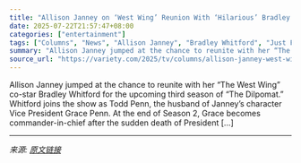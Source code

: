 ```yaml
---
title: "Allison Janney on ‘West Wing’ Reunion With ‘Hilarious’ Bradley Whitford for ‘The Diplomat’ Season 3: ‘He Keeps Everyone Happy on Set’"
date: 2025-07-22T21:57:47+08:00
categories: ["entertainment"]
tags: ["Columns", "News", "Allison Janney", "Bradley Whitford", "Just For Variety", "The Diplomat"]
summary: "Allison Janney jumped at the chance to reunite with her “The West Wing” co-star Bradley Whitford for the upcoming third season of “The Dilpomat.” Whitford joins the show as Todd Penn, the husband of J"
source_url: "https://variety.com/2025/tv/columns/allison-janney-west-wing-reunion-bradley-whitford-the-diplomat-season-3-1236465533/"
---
```


Allison Janney jumped at the chance to reunite with her “The West Wing” co-star Bradley Whitford for the upcoming third season of “The Dilpomat.” Whitford joins the show as Todd Penn, the husband of Janney’s character Vice President Grace Penn. At the end of Season 2, Grace becomes commander-in-chief after the sudden death of President [&#8230;]

---

*来源: [原文链接](https://variety.com/2025/tv/columns/allison-janney-west-wing-reunion-bradley-whitford-the-diplomat-season-3-1236465533/)*

